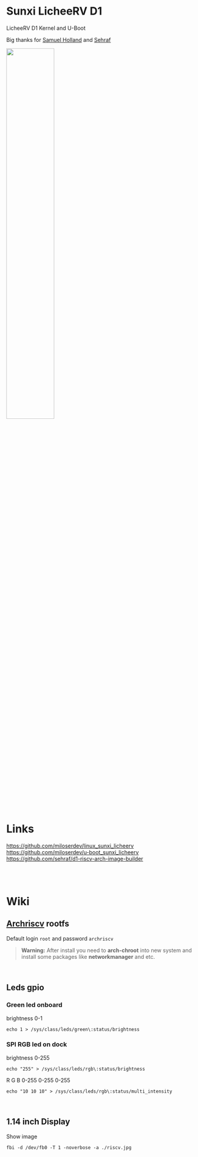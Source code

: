 # Sunxi LicheeRV D1
LicheeRV D1 Kernel and U-Boot  

Big thanks for [Samuel Holland](https://github.com/smaeul) and [Sehraf](https://github.com/sehraf)  

<img width="50%" src="https://github.com/miloserdev/sunxi_licheerv/assets/37951044/ad53bdae-f334-47b5-8f4e-e6c8a612bcac"/>  

<br><br>

# Links
https://github.com/miloserdev/linux_sunxi_licheerv  
https://github.com/miloserdev/u-boot_sunxi_licheerv  
https://github.com/sehraf/d1-riscv-arch-image-builder  


<br><br>

# Wiki

## [Archriscv](https://archriscv.felixc.at/) rootfs
Default login `root` and password `archriscv`  
> **Warning:** After install you need to **arch-chroot** into new system and install some packages like **networkmanager** and etc.

<br>

## Leds gpio

### Green led onboard
brightness 0-1
```console
echo 1 > /sys/class/leds/green\:status/brightness
```

### SPI RGB led on dock
brightness 0-255  
```console
echo "255" > /sys/class/leds/rgb\:status/brightness
```

R G B 0-255 0-255 0-255  
```console
echo "10 10 10" > /sys/class/leds/rgb\:status/multi_intensity  
```

<br>

## 1.14 inch Display
Show image
```console
fbi -d /dev/fb0 -T 1 -noverbose -a ./riscv.jpg
```

